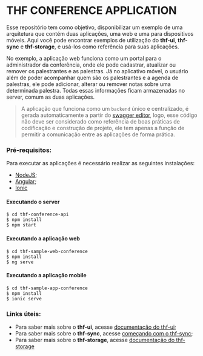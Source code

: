 # THF CONFERENCE APPLICATION

Esse repositório tem como objetivo, disponibilizar um exemplo de uma arquitetura que contém duas aplicações, uma web e uma para dispositivos móveis. Aqui você pode encontrar exemplos de utilização do **thf-ui**, **thf-sync** e **thf-storage**, e usá-los como referência para suas aplicações.

No exemplo, a aplicação web funciona como um portal para o administrador da conferência, onde ele pode cadastrar, atualizar ou remover os palestrantes e as palestras. Já no aplicativo móvel, o usuário além de poder acompanhar quem são os palestrantes e a agenda de palestras, ele pode adicionar, alterar ou remover notas sobre uma determinada palestra. Todas essas informações ficam armazenadas no server, comum as duas aplicações.

> A aplicação que funciona como um `backend` único e centralizado, é gerada automaticamente a partir do [swagger editor](https://editor.swagger.io/), logo, esse código não deve ser considerado como referência de boas práticas de codificação e construção de projeto, ele tem apenas a função de permitir a comunicação entre as aplicações de forma prática.

### Pré-requisitos:

Para executar as aplicações é necessário realizar as seguintes instalações:
 - [NodeJS](https://nodejs.org/en/);
 - [Angular](https://angular.io/guide/quickstart);
 - [Ionic](https://ionicframework.com/getting-started)

#### Executando o server

```console
$ cd thf-conference-api
$ npm install
$ npm start
```

#### Executando a aplicação web

```console
$ cd thf-sample-web-conference
$ npm install
$ ng serve
```

#### Executando a aplicação mobile

```console
$ cd thf-sample-app-conference
$ npm install
$ ionic serve
```

### Links úteis:

- Para saber mais sobre o **thf-ui**, acesse [documentação do thf-ui](https://thf.totvs.com.br/home);
- Para saber mais sobre o **thf-sync**, acesse [começando com o thf-sync](https://thf.totvs.com.br/guides/sync-get-started);
- Para saber mais sobre o **thf-storage**, acesse [documentação do thf-storage](https://thf.totvs.com.br/documentation/thf-storage)
